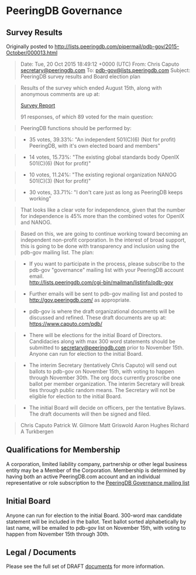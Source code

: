 
# PeeringDB Governance

## Survey Results

Originally posted to <http://lists.peeringdb.com/pipermail/pdb-gov/2015-October/000013.html>

> Date: Tue, 20 Oct 2015 18:49:12 +0000 (UTC)
> From: Chris Caputo <secretary@peeringdb.com>
> To: pdb-gov@lists.peeringdb.com
> Subject: PeeringDB survey results and Board election plan

> Results of the survey which ended August 15th, along with anonymous
> comments are up at:
>
> [Survey Report](gov/20150800_PDB_Survey_results.pdf)
>
> 91 responses, of which 89 voted for the main question:

>  PeeringDB functions should be performed by:

>  - 35 votes, 39.33%: "An independent 501(C)(6) (Not for profit) PeeringDB,
>       with it's own elected board and members"

>  - 14 votes, 15.73%: "The existing global standards body OpenIX 501(C)(6)
>       (Not for profit)"

>  - 10 votes, 11.24%: "The existing regional organization NANOG 501(C)(3)
>       (Not for profit)"

>  - 30 votes, 33.71%: "I don't care just as long as PeeringDB keeps
>       working"

> That looks like a clear vote for independence, given that the number for
> independence is 45% more than the combined votes for OpenIX and NANOG.

> Based on this, we are going to continue working toward becoming an 
> independent non-profit corporation. In the interest of broad support, 
> this is going to be done with transparency and inclusion using the pdb-gov 
> mailing list. The plan:

>  - If you want to participate in the process, please subscribe to the 
>    pdb-gov "governance" mailing list with your PeeringDB account email.  
>    <http://lists.peeringdb.com/cgi-bin/mailman/listinfo/pdb-gov>

>  - Further emails will be sent to pdb-gov mailing list and posted to 
>    <http://gov.peeringdb.com/> as appropriate.

>  - pdb-gov is where the draft organizational documents will be discussed
>    and refined.  These draft documents are up at:
>      <https://www.caputo.com/pdb/>

>  - There will be elections for the initial Board of Directors. Candidacies 
>    along with max 300 word statements should be submitted to 
>    secretary@peeringdb.com prior to November 15th. Anyone can run for 
>    election to the initial Board.

>  - The interim Secretary (tentatively Chris Caputo) will send out ballots 
>    to pdb-gov on November 15th, with voting to happen through November 
>    30th.  The org docs currently proscribe one ballot per member 
>    organization.  The interim Secretary will break ties through public 
>    random means.  The Secretary will not be eligible for election to the 
>    initial Board.

>  - The initial Board will decide on officers, per the tentative Bylaws.
>    The draft documents will then be signed and filed.

> Chris Caputo
> Patrick W. Gilmore
> Matt Griswold
> Aaron Hughes
> Richard A Turkbergen

## Qualifications for Membership

A corporation, limited liability company, partnership or other legal business entity may be a Member of the Corporation. Membership is determined by having both an active PeeringDB.com account and an individual representative or role subscription to the [PeeringDB Governance mailing list](http://lists.peeringdb.com/cgi-bin/mailman/listinfo/pdb-gov)

## Initial Board
Anyone can run for election to the initial Board. 300-word max candidate statement will be included in the ballot. Text ballot sorted alphabetically by last name, will be emailed to pdb-gov list on November 15th, with voting to happen from November 15th through 30th.

## Legal / Documents

Please see the full set of DRAFT [documents](https://www.caputo.com/pdb/) for more information.



